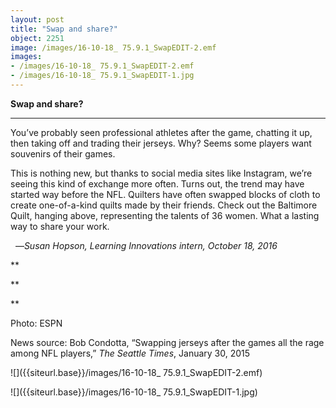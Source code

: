 ```yaml
---
layout: post
title: "Swap and share?"
object: 2251
image: /images/16-10-18_ 75.9.1_SwapEDIT-2.emf
images:
- /images/16-10-18_ 75.9.1_SwapEDIT-2.emf
- /images/16-10-18_ 75.9.1_SwapEDIT-1.jpg
---
```

**Swap and share?**

****

You’ve probably seen professional athletes after the game, chatting it up, then taking off and trading their jerseys. Why? Seems some players want souvenirs of their games.

This is nothing new, but thanks to social media sites like Instagram, we’re seeing this kind of exchange more often. Turns out, the trend may have started way before the NFL. Quilters have often swapped blocks of cloth to create one-of-a-kind quilts made by their friends. Check out the Baltimore Quilt, hanging above, representing the talents of 36 women. What a lasting way to share your work.    

  —*Susan Hopson, Learning Innovations intern, October 18, 2016*

**

**

**

Photo: ESPN

News source: Bob Condotta, “Swapping jerseys after the games all the rage among NFL players,”
 *The Seattle Times*, January 30, 2015

![]({{siteurl.base}}/images/16-10-18_ 75.9.1_SwapEDIT-2.emf)

![]({{siteurl.base}}/images/16-10-18_ 75.9.1_SwapEDIT-1.jpg)

